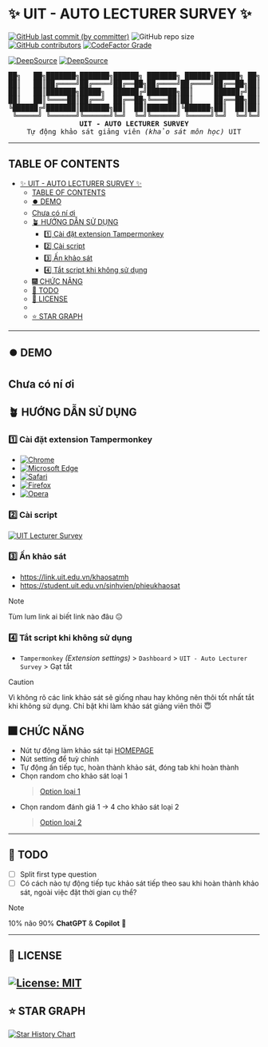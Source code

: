 # ✨ UIT - AUTO LECTURER SURVEY ✨

[![GitHub last commit (by committer)](https://img.shields.io/github/last-commit/KevinNitroG/UIT-Auto-Lecturer-Survey?style=for-the-badge&color=CAEDFF)](../../commits/main)
![GitHub repo size](https://img.shields.io/github/repo-size/KevinNitroG/UIT-Auto-Lecturer-Survey?style=for-the-badge&color=D8B4F8)
[![GitHub contributors](https://img.shields.io/github/contributors/KevinNitroG/UIT-Auto-Lecturer-Survey?style=for-the-badge&color=FBF0B2)](../../graphs/contributors)
[![CodeFactor Grade](https://img.shields.io/codefactor/grade/github/KevinNitroG/UIT-Auto-Lecturer-Survey?style=for-the-badge)](https://www.codefactor.io/repository/github/kevinnitrog/uit-auto-lecturer-survey)

[![DeepSource](https://app.deepsource.com/gh/KevinNitroG/UIT-Auto-Lecturer-Survey.svg/?label=active+issues&show_trend=true&token=af8s5K2DNJnNqcemAWM_beFG)](https://app.deepsource.com/gh/KevinNitroG/UIT-Auto-Lecturer-Survey/)
[![DeepSource](https://app.deepsource.com/gh/KevinNitroG/UIT-Auto-Lecturer-Survey.svg/?label=resolved+issues&show_trend=true&token=af8s5K2DNJnNqcemAWM_beFG)](https://app.deepsource.com/gh/KevinNitroG/UIT-Auto-Lecturer-Survey/)

<pre align="center">
██╗   ██╗███████╗███████╗██████╗ ███████╗ ██████╗██████╗ ██╗██████╗ ████████╗
██║   ██║██╔════╝██╔════╝██╔══██╗██╔════╝██╔════╝██╔══██╗██║██╔══██╗╚══██╔══╝
██║   ██║███████╗█████╗  ██████╔╝███████╗██║     ██████╔╝██║██████╔╝   ██║   
██║   ██║╚════██║██╔══╝  ██╔══██╗╚════██║██║     ██╔══██╗██║██╔═══╝    ██║   
╚██████╔╝███████║███████╗██║  ██║███████║╚██████╗██║  ██║██║██║        ██║   
 ╚═════╝ ╚══════╝╚══════╝╚═╝  ╚═╝╚══════╝ ╚═════╝╚═╝  ╚═╝╚═╝╚═╝        ╚═╝   
<strong>UIT - AUTO LECTURER SURVEY</strong>
Tự động khảo sát giảng viên <em>(khảo sát môn học)</em> UIT
</pre>

---

## TABLE OF CONTENTS

- [✨ UIT - AUTO LECTURER SURVEY ✨](#-uit---auto-lecturer-survey-)
  - [TABLE OF CONTENTS](#table-of-contents)
  - [⏺️ DEMO](#️-demo)
  - [Chưa có ní ơi](#chưa-có-ní-ơi)
  - [🪴 HƯỚNG DẪN SỬ DỤNG](#-hướng-dẫn-sử-dụng)
    - [1️⃣ Cài đặt extension Tampermonkey](#1️⃣-cài-đặt-extension-tampermonkey)
    - [2️⃣ Cài script](#2️⃣-cài-script)
    - [3️⃣ Ấn khảo sát](#3️⃣-ấn-khảo-sát)
    - [4️⃣ Tắt script khi không sử dụng](#4️⃣-tắt-script-khi-không-sử-dụng)
  - [🎆 CHỨC NĂNG](#-chức-năng)
  - [📒 TODO](#-todo)
  - [📝 LICENSE](#-license)
  - [](#)
  - [⭐ STAR GRAPH](#-star-graph)

---

## ⏺️ DEMO

## Chưa có ní ơi

## 🪴 HƯỚNG DẪN SỬ DỤNG

### 1️⃣ Cài đặt extension Tampermonkey

- [![Chrome](https://img.shields.io/badge/Chrome-ffc6ff?style=for-the-badge&logo=googlechrome&logoColor=white)](https://chrome.google.com/webstore/detail/tampermonkey/dhdgffkkebhmkfjojejmpbldmpobfkfo)
- [![Microsoft Edge](https://img.shields.io/badge/Edge-a0c4ff?style=for-the-badge&logo=microsoftedge&logoColor=white)](https://microsoftedge.microsoft.com/addons/detail/tampermonkey/iikmkjmpaadaobahmlepeloendndfphd)
- [![Safari](https://img.shields.io/badge/Safari-bdb2ff?style=for-the-badge&logo=safari&logoColor=white)](https://apps.apple.com/us/app/tampermonkey/id1482490089)
- [![Firefox](https://img.shields.io/badge/Firefox-%23ffd6a5?style=for-the-badge&logo=firefoxbrowser&logoColor=white)](https://addons.mozilla.org/en-US/firefox/addon/tampermonkey/)
- [![Opera](https://img.shields.io/badge/Opera-ffadad?style=for-the-badge&logo=opera&logoColor=white)](https://addons.opera.com/en/extensions/details/tampermonkey-beta/)

### 2️⃣ Cài script

[![UIT Lecturer Survey](https://img.shields.io/badge/UIT_Auto_Lecturer_Survey-Tampermonkey-a0c4ff?style=for-the-badge)](../../raw/main/UITAutoLecturerSurvey.user.js)

### 3️⃣ Ấn khảo sát

- https://link.uit.edu.vn/khaosatmh
- https://student.uit.edu.vn/sinhvien/phieukhaosat

> [!NOTE]
>
> Tùm lum link ai biết link nào đâu 😐

### 4️⃣ Tắt script khi không sử dụng

- `Tampermonkey` _(Extension settings)_ > `Dashboard` > `UIT - Auto Lecturer Survey` > Gạt tắt

> [!CAUTION]
>
> Vì không rõ các link khảo sát sẽ giống nhau hay không nên thôi tốt nhất tắt khi không sử dụng. Chỉ bật khi làm khảo sát giảng viên thôi 😇

## 🎆 CHỨC NĂNG

- Nút tự động làm khảo sát tại [HOMEPAGE](https://student.uit.edu.vn/sinhvien/phieukhaosat)
- Nút setting để tuỳ chỉnh
- Tự động ấn tiếp tục, hoàn thành khảo sát, đóng tab khi hoàn thành
- Chọn random cho khảo sát loại 1
  > [Option loại 1](/UITAutoLecturerSurvey.user.js#L26)
- Chọn random đánh giá 1 → 4 cho khảo sát loại 2
  > [Option loại 2](/UITAutoLecturerSurvey.user.js#L38)

---

## 📒 TODO

- [ ] Split first type question
- [ ] Có cách nào tự động tiếp tục khảo sát tiếp theo sau khi hoàn thành khảo sát, ngoài việc đặt thời gian cụ thể?

> [!NOTE]
>
> 10% não 90% **ChatGPT** & **Copilot** 🫠

---

## 📝 LICENSE

## [![License: MIT](https://img.shields.io/badge/License-MIT-9bf6ff?style=for-the-badge)](./LICENSE)

## ⭐ STAR GRAPH

<a href="https://star-history.com/#KevinNitroG/UIT-Auto-Lecturer-Survey&Timeline">
  <picture>
    <source media="(prefers-color-scheme: dark)" srcset="https://api.star-history.com/svg?repos=KevinNitroG/UIT-Auto-Lecturer-Survey&type=Timeline&theme=dark" />
    <source media="(prefers-color-scheme: light)" srcset="https://api.star-history.com/svg?repos=KevinNitroG/UIT-Auto-Lecturer-Survey&type=Timeline" />
    <img alt="Star History Chart" src="https://api.star-history.com/svg?repos=KevinNitroG/UIT-Auto-Lecturer-Survey&type=Timeline" />
  </picture>
</a>
